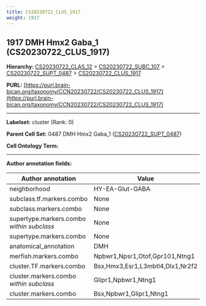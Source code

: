 ```yaml
---
title: CS20230722_CLUS_1917
weight: 1917
---
```

## 1917 DMH Hmx2 Gaba_1 (CS20230722_CLUS_1917)
<b>Hierarchy: </b>
[CS20230722_CLAS_12](../CS20230722_CLAS_12) >
[CS20230722_SUBC_107](../CS20230722_SUBC_107) >
[CS20230722_SUPT_0487](../CS20230722_SUPT_0487) >
[CS20230722_CLUS_1917](../CS20230722_CLUS_1917)

**PURL:** [https://purl.brain-bican.org/taxonomy/CCN20230722/CS20230722_CLUS_1917](https://purl.brain-bican.org/taxonomy/CCN20230722/CS20230722_CLUS_1917)

---


**Labelset:** cluster (Rank: 0)

**Parent Cell Set:** 0487 DMH Hmx2 Gaba_1 ([CS20230722_SUPT_0487](../CS20230722_SUPT_0487))



**Cell Ontology Term:** 

[MARKER GENES.]: #


---

[TRANSFERRED ANNOTATIONS.]: #


[AUTHOR ANNOTATION FIELDS.]: #


**Author annotation fields:**

| Author annotation | Value |
|-------------------|-------|
|neighborhood|HY-EA-Glut-GABA|
|subclass.tf.markers.combo|None|
|subclass.markers.combo|None|
|supertype.markers.combo _within subclass_|None|
|supertype.markers.combo|None|
|anatomical_annotation|DMH|
|merfish.markers.combo|Npbwr1,Npsr1,Otof,Gpr101,Ntng1|
|cluster.TF.markers.combo|Bsx,Hmx3,Esr1,L3mbtl4,Dlx1,Nr2f2|
|cluster.markers.combo _within subclass_|Glipr1,Npbwr1,Ntng1|
|cluster.markers.combo|Bsx,Npbwr1,Glipr1,Ntng1|
